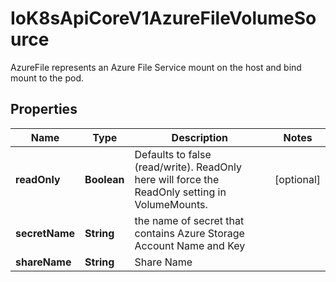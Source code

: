 

# IoK8sApiCoreV1AzureFileVolumeSource

AzureFile represents an Azure File Service mount on the host and bind mount to the pod.
## Properties

Name | Type | Description | Notes
------------ | ------------- | ------------- | -------------
**readOnly** | **Boolean** | Defaults to false (read/write). ReadOnly here will force the ReadOnly setting in VolumeMounts. |  [optional]
**secretName** | **String** | the name of secret that contains Azure Storage Account Name and Key | 
**shareName** | **String** | Share Name | 



